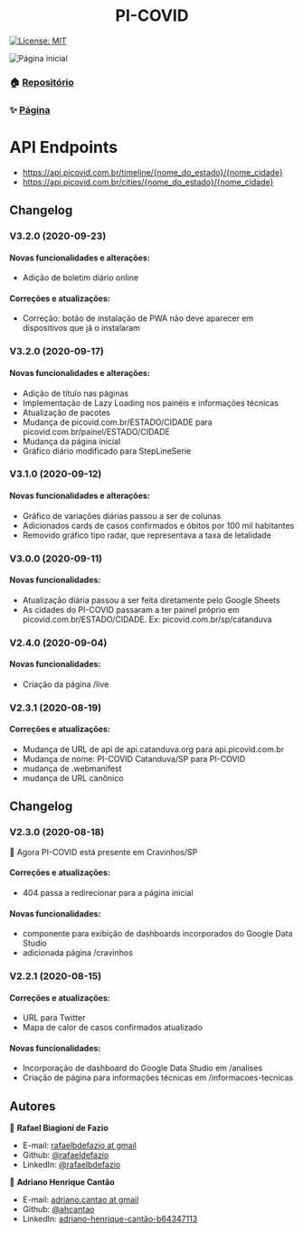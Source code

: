 <h1 align="center">PI-COVID</h1>
<p>

  <a href="#" target="_blank">
    <img alt="License: MIT" src="https://img.shields.io/github/license/rafaeldefazio/dashboard-covid" />
  </a>

</p>

<img alt="Página inicial" src="https://i.imgur.com/c4yhHu6.png" />

### 🏠 [Repositório](https://github.com/rafaeldefazio/dashboard-covid/)

### ✨ [Página](https://covid.catanduva.org)


# API Endpoints

* https://api.picovid.com.br/timeline/{nome_do_estado}/{nome_cidade}
* https://api.picovid.com.br/cities/{nome_do_estado}/{nome_cidade}


## Changelog


### V3.2.0 (2020-09-23)

#### Novas funcionalidades e alterações:
- Adição de boletim diário online

#### Correções e atualizações:
- Correção: botão de instalação de PWA não deve aparecer em dispositivos que já o instalaram



### V3.2.0 (2020-09-17)
#### Novas funcionalidades e alterações:
- Adição de título nas páginas
- Implementação de Lazy Loading nos painéis e informações técnicas
- Atualização de pacotes
- Mudança de picovid.com.br/ESTADO/CIDADE para picovid.com.br/painel/ESTADO/CIDADE
- Mudança da página inicial
- Gráfico diário modificado para StepLineSerie

### V3.1.0 (2020-09-12)
#### Novas funcionalidades e alterações:
- Gráfico de variações diárias passou a ser de colunas
- Adicionados cards de casos confirmados e óbitos por 100 mil habitantes
- Removido gráfico tipo radar, que representava a taxa de letalidade

### V3.0.0 (2020-09-11)
#### Novas funcionalidades:
- Atualização diária passou a ser feita diretamente pelo Google Sheets
- As cidades do PI-COVID passaram a ter painel próprio em picovid.com.br/ESTADO/CIDADE. Ex: picovid.com.br/sp/catanduva

### V2.4.0 (2020-09-04)

#### Novas funcionalidades:
- Criação da página /live

### V2.3.1 (2020-08-19)

#### Correções e atualizações:
- Mudança de URL de api de api.catanduva.org para api.picovid.com.br
- Mudança de nome: PI-COVID Catanduva/SP para PI-COVID
- mudança de .webmanifest
- mudança de URL canônico

## Changelog
### V2.3.0 (2020-08-18)
🎉 Agora PI-COVID está presente em Cravinhos/SP
 
#### Correções e atualizações:
- 404 passa a redirecionar para a página inicial

#### Novas funcionalidades:
- componente para exibição de dashboards incorporados do Google Data Studio
- adicionada página /cravinhos

### V2.2.1 (2020-08-15)

#### Correções e atualizações:
- URL para Twitter
- Mapa de calor de casos confirmados atualizado

#### Novas funcionalidades:
- Incorporação de dashboard do Google Data Studio em /analises
- Criação de página para informações técnicas em /informacoes-tecnicas

## Autores

👤 **Rafael Biagioni de Fazio**
* E-mail: [rafaelbdefazio at gmail](mailto:rafaelbdefazio@gmail.com)
* Github: [@rafaeldefazio](https://github.com/rafaeldefazio)
* LinkedIn: [@rafaelbdefazio](https://www.linkedin.com/in/rafaelbdefazio/)


👤 **Adriano Henrique Cantão**
* E-mail: [adriano.cantao at gmail](mailto:adriano.cantao@gmail.com)
* Github: [@ahcantao](https://github.com/ahcantao)
* LinkedIn: [adriano-henrique-cantão-b64347113](https://www.linkedin.com/in/adriano-henrique-cant%C3%A3o-b64347113/)
